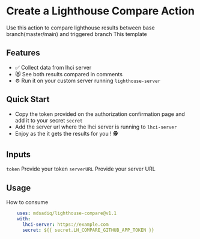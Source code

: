 # Create a Lighthouse Compare Action

Use this action to compare lighthouse results between base branch(master/main) and triggered branch
This template


## Features
- ✅ Collect data from lhci server
- 😻 See both results compared in comments
- ⚙️ Run it on your custom server running `lighthouse-server`


## Quick Start
- Copy the token provided on the authorization confirmation page and add it to your secret `secret`
- Add the server url where the lhci server is running to `lhci-server`
- Enjoy as the it gets the results for you ! 🕵️ 


## Inputs
`token`
Provide your token
`serverURL`
Provide your server URL

## Usage

How to consume

```yaml
    uses: mdsadiq/lighthouse-compare@v1.1
    with:
      lhci-server: https://example.com
      secret: ${{ secret.LH_COMPARE_GITHUB_APP_TOKEN }}
```